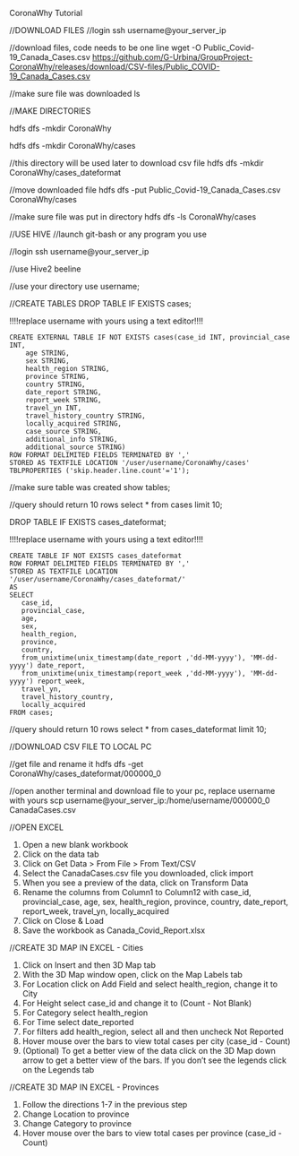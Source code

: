 
CoronaWhy Tutorial



//DOWNLOAD FILES
//login
ssh username@your_server_ip
 
//download files, code needs to be one line
wget -O Public_Covid-19_Canada_Cases.csv https://github.com/G-Urbina/GroupProject-CoronaWhy/releases/download/CSV-files/Public_COVID-19_Canada_Cases.csv
 
//make sure file was downloaded
ls
 
 
//MAKE DIRECTORIES

hdfs dfs -mkdir CoronaWhy
 
hdfs dfs -mkdir CoronaWhy/cases
 
//this directory will be used later to download csv file
hdfs dfs -mkdir CoronaWhy/cases_dateformat
 
//move downloaded file
hdfs dfs -put Public_Covid-19_Canada_Cases.csv CoronaWhy/cases
 
//make sure file was put in directory
hdfs dfs -ls CoronaWhy/cases
 
 
//USE HIVE
//launch git-bash or any program you use
 
//login
ssh username@your_server_ip
 
//use Hive2
beeline
 
//use your directory
use username;
 
 
//CREATE TABLES
DROP TABLE IF EXISTS cases;
 
!!!!replace username with yours using a text editor!!!!
``` 
CREATE EXTERNAL TABLE IF NOT EXISTS cases(case_id INT, provincial_case INT,
    age STRING,
    sex STRING,
    health_region STRING,
    province STRING,
    country STRING,
    date_report STRING,
    report_week STRING,
    travel_yn INT,
    travel_history_country STRING,
    locally_acquired STRING,
    case_source STRING,
    additional_info STRING,
    additional_source STRING)
ROW FORMAT DELIMITED FIELDS TERMINATED BY ','
STORED AS TEXTFILE LOCATION '/user/username/CoronaWhy/cases'
TBLPROPERTIES ('skip.header.line.count'='1');
 ```

//make sure table was created
show tables;
 
//query should return 10 rows
select * from cases limit 10;


 
 
DROP TABLE IF EXISTS cases_dateformat;
 
!!!!replace username with yours using a text editor!!!!
 ```
CREATE TABLE IF NOT EXISTS cases_dateformat
ROW FORMAT DELIMITED FIELDS TERMINATED BY ','
STORED AS TEXTFILE LOCATION '/user/username/CoronaWhy/cases_dateformat/'
AS
SELECT
    case_id,
    provincial_case,
    age,
    sex,
    health_region,
    province,
    country,
    from_unixtime(unix_timestamp(date_report ,'dd-MM-yyyy'), 'MM-dd-yyyy') date_report,
    from_unixtime(unix_timestamp(report_week ,'dd-MM-yyyy'), 'MM-dd-yyyy') report_week,
    travel_yn,
    travel_history_country,
    locally_acquired
FROM cases;
 ```

//query should return 10 rows
select * from cases_dateformat limit 10;
 


 
//DOWNLOAD CSV FILE TO LOCAL PC
 
//get file and rename it
hdfs dfs -get CoronaWhy/cases_dateformat/000000_0
 
//open another terminal and download file to your pc, replace username with yours
scp username@your_server_ip:/home/username/000000_0 CanadaCases.csv
 
 
//OPEN EXCEL
 
1. Open a new blank workbook
2. Click on the data tab
3. Click on Get Data > From File > From Text/CSV
4. Select the CanadaCases.csv file you downloaded, click import
5. When you see a preview of the data, click on Transform Data
6. Rename the columns from Column1 to Column12 with case_id, provincial_case, age, sex, health_region, province, country, date_report, report_week, travel_yn, locally_acquired
7. Click on Close & Load
8. Save the workbook as Canada_Covid_Report.xlsx
 
 



//CREATE 3D MAP IN EXCEL - Cities
1. Click on Insert and then 3D Map tab
2. With the 3D Map window open, click on the Map Labels tab
3. For Location click on Add Field and select health_region, change it to City
4. For Height select case_id and change it to (Count - Not Blank)
5. For Category select health_region
6. For Time select date_reported
7. For filters add health_region, select all and then uncheck Not Reported
8. Hover mouse over the bars to view total cases per city (case_id - Count)
9. (Optional) To get a better view of the data click on the 3D Map down arrow to get a better view of the bars. If you don’t see the legends click on the Legends tab

//CREATE 3D MAP IN EXCEL - Provinces
1. Follow the directions 1-7 in the previous step
2. Change Location to province 
3. Change Category to province
4. Hover mouse over the bars to view total cases per province (case_id - Count)
